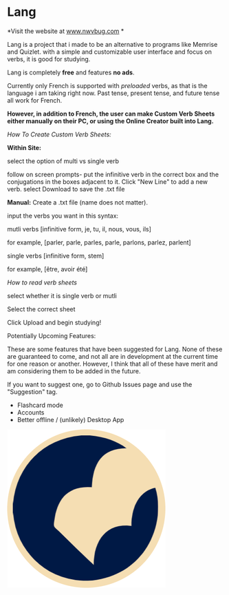 # Lang

*Visit the website at www.nwvbug.com *


Lang is a project that i made to be an alternative to programs like Memrise and Quizlet. with a simple and customizable user interface and focus on verbs, it is good for studying. 

Lang is completely **free** and features **no ads**. 

Currently only French is supported with *preloaded* verbs, as that is the language i am taking right now. Past tense, present tense, and future tense all work for French.

**However, in addition to French, the user can make Custom Verb Sheets either manually on their PC, or using the Online Creator built into Lang.**

*How To Create Custom Verb Sheets:*


**Within Site:**


select the option of multi vs single verb


follow on screen prompts- put the infinitive verb in the correct box and the conjugations in the boxes adjacent to it.
Click "New Line" to add a new verb.
select Download to save the .txt file



**Manual:**
Create a .txt file (name does not matter).


input the verbs you want in this syntax:


mutli verbs
  [infinitive form, je, tu, il, nous, vous, ils]
  
  
  for example,
  [parler, parle, parles, parle, parlons, parlez, parlent]
  
  
single verbs
  [infinitive form, stem]
  
  
  for example,
  [être, avoir été]
  


*How to read verb sheets*


select whether it is single verb or mutli


Select the correct sheet


Click Upload and begin studying!



Potentially Upcoming Features:

These are some features that have been suggested for Lang. None of these are guaranteed to come, and not all are in development at the current time for one reason or another. However, I think that all of these have merit and am considering them to be added in the future. 

If you want to suggest one, go to Github Issues page and use the "Suggestion" tag.

- Flashcard mode 
- Accounts
- Better offline / (unlikely) Desktop App



<img src="circular lang icon.png">
